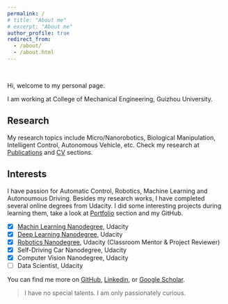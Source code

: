 ```yaml
---
permalink: /
# title: "About me"
# excerpt: "About me"
author_profile: true
redirect_from: 
  - /about/
  - /about.html
---
```


<br/>

Hi, welcome to my personal page. 

I am working at College of Mechanical Engineering, Guizhou University.


## Research

My research topics include Micro/Nanorobotics, Biological Manipulation, Intelligent Control, Autonomous Vehicle, etc.
Check my research at [Publications](/publications/) and [CV](/cv/) sections.

## Interests

I have passion for Automatic Control, Robotics, Machine Learning and Autonoumous Driving.
Besides my research works, I have completed several online degrees from Udacity. I did some interesting projects during learning them, take a look at [Portfolio](/portfolio) section and my GitHub.

- [x] <a href="https://www.udacity.com/course/machine-learning-engineer-nanodegree--nd009t" target="_blank">Machin Learning Nanodegree</a>, Udacity
- [x] <a href="https://www.udacity.com/course/deep-learning-nanodegree--nd101" target="_blank">Deep Learning Nanodegree</a>, Udacity
- [x] <a href="https://www.udacity.com/course/robotics-software-engineer--nd209" target="_blank">Robotics Nanodegree</a>, Udacity (Classroom Mentor & Project Reviewer)
- [x] Self-Driving Car Nanodegree, Udacity
- [x] Computer Vision Nanodegree, Udacity
- [ ] Data Scientist, Udacity

You can find me more on <a href="https://github.com/gwwang16" target="_blank">GitHub</a>, <a href="https://www.linkedin.com/in/wangguangwei" target="_blank">Linkedin</a>, or <a href="https://scholar.google.com/citations?user=2y82dCoAAAAJ&hl" target="_blank">Google Scholar</a>.

> I have no special talents. I am only passionately curious.
